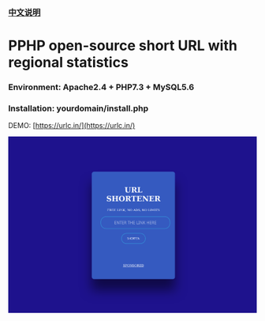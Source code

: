 ### [中文说明](./README_CN.md)

# PPHP open-source short URL with regional statistics

### Environment: Apache2.4 + PHP7.3 + MySQL5.6

### Installation: yourdomain/install.php

DEMO: [https://urlc.in/](https://urlc.in/)

![Screenshot](./Screenshot.png)
